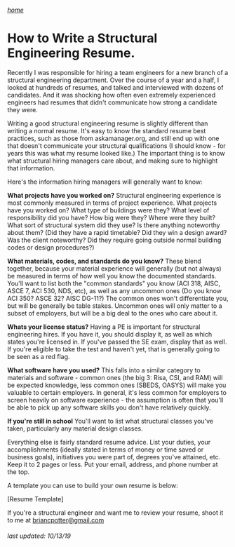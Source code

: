 ###### [home](/index.html)

# How to Write a Structural Engineering Resume.

Recently I was responsible for hiring a team engineers for a new branch of a structural engineering department. Over the course of a year and a half, I looked at hundreds of resumes, and talked and interviewed with dozens of candidates. And it was shocking how often even extremely experienced engineers had resumes that didn't communicate how strong a candidate they were.

Writing a good structural engineering resume is slightly different than writing a normal resume. It's easy to know the standard resume best practices, such as those from askamanager.org, and still end up with one that doesn't communicate your structural qualifications (I should know - for years this was what my resume looked like.) The important thing is to know what structural hiring managers care about, and making sure to highlight that information.

Here's the information hiring managers will generally want to know:

**What projects have you worked on?** 
Structural engineering experience is most commonly measured in terms of project experience. What projects have you worked on? What type of buildings were they? What level of responsibility did you have? How big were they? Where were they built? What sort of structural system did they use? Is there anything noteworthy about them? (Did they have a rapid timetable? Did they win a design award? Was the client noteworthy? Did they require going outside normal building codes or design procedures?)

**What materials, codes, and standards do you know?**
These blend together, because your material experience will generally (but not always) be measured in terms of how well you know the documented standards. You'll want to list both the "common standards" you know (ACI 318, AISC, ASCE 7, ACI 530, NDS, etc), as well as any uncommon ones (Do you know ACI 350? ASCE 32? AISC DG-11?) The common ones won't differentiate you, but will be generally be table stakes. Uncommon ones will only matter to a subset of employers, but will be a big deal to the ones who care about it.

**Whats your license status?**
Having a PE is important for structural engineering hires. If you have it, you should display it, as well as which states you're licensed in. If you've passed the SE exam, display that as well. If you're eligible to take the test and haven't yet, that is generally going to be seen as a red flag.

**What software have you used?**
This falls into a similar category to materials and software - common ones (the big 3: Risa, CSI, and RAM) will be expected knowledge, less common ones (SBEDS, OASYS) will make you valuable to certain employers. In general, it's less common for employers to screen heavily on software experience - the assumption is often that you'll be able to pick up any software skills you don't have relatively quickly.

**If you're still in school** 
You'll want to list what structural classes you've taken, particularly any material design classes.

Everything else is fairly standard resume advice. List your duties, your accomplishments (ideally stated in terms of money or time saved or business goals), initiatives you were part of, degrees you've attained, etc. Keep it to 2 pages or less. Put your email, address, and phone number at the top. 

A template you can use to build your own resume is below:

[Resume Template]

If you're a structural engineer and want me to review your resume, shoot it to me at briancpotter@gmail.com

###### *last updated: 10/13/19*